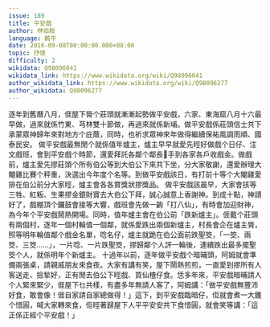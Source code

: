 ```yaml
---
issue: 189
title: 平安戲
author: 林伯殷
language: 饒平
date: 2016-09-08T00:00:00.000+08:00
topic: 抒懷
difficulty: 2
wikidata: Q98096041
wikidata_link: https://www.wikidata.org/wiki/Q98096041
author_wikidata_link: https://www.wikidata.org/wiki/Q98096277
author_wikidata: Q98096277
---
```

逐年到舊曆八月，𠊎屋下脣个莊頭就漸漸起勢做平安戲，六家、東海窟八月十六最早做，過來就係竹東、芎林雙十節做，再過來就係新埔。做平安戲係莊頭信士共下承蒙眾神歸年來對地方个庇蔭，同時，也祈求眾神來年做得繼續保祐風調雨順、國泰民安。
做平安戲最無閒个就係值年爐主，爐主早早就愛先䀴好做戲个日仔、注文戲班，會到平安戲个時節，還愛拜託各鄰个鄰長𢯭手到各家各戶收戲金。做戲前，爐主愛先摎莊頭个所有伯公等到大伯公下來共下坐，分大家敬謝，還愛辦理大閹雞比賽个秤重，決選出今年度个名等。到做平安戲該日，有打前十等个大閹雞愛排在伯公前分大家䀴，爐主會各各賞獎狀摎獎品。
做平安戲該晨早，大家會㧡等三牲、紅粄、生果摎金銀財寶去大伯公下拜，誠心誠意上香謝神。到成十點，神請好了，戲棚頂个鑼鼓會接等大響，戲班會先做一齣「打八仙」，有時會加迎財神，為今年个平安戲鬧熱開場。同時，值年爐主會在伯公前「跌新爐主」。𠊎戴个莊頭有兩個村，逐年一個村輪值一個鄰，就係愛跌出兩個新爐主，村長會企在爐主脣，照等明年輪值鄰个戲金名單，唸名仔，爐主就跪在伯公面前跌聖筊，「一筊、兩筊、三筊……」，一片唸、一片跌聖筊，摎歸鄰个人評一輪後，連續跌出最多擺聖筊个人，就係明年个新爐主。
十過年以前，逐年做平安戲个暗晡頭，阿姆就會準備兩張桌，請親戚朋友來食夜。大家有講有笑，屋下鬧熱煎煎，一直愛到摎所有人客送走、撿揫好，正有閒去伯公下䀴戲、買仙楂仔食。恁多年來，平安戲暗晡請人个人緊來緊少，𠊎屋下乜共樣，有盡多年無請人客了，阿姆講：「做平安戲無豐沛好食，敢會像！𠊎自家請自家總做得！」這下，到平安戲臨暗仔，佢就會煮一大鑊个惜圓，喊大家轉來食，佢䀴著歸屋下人平平安安共下食惜圓，就會笑等講：「這正係正經个平安戲！」
